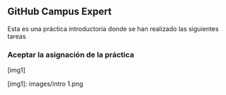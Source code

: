 ## GitHub Campus Expert
Esta es una práctica introductoria donde se han realizado las siguientes tareas

### Aceptar la asignación de la práctica
[img1]


[img1]: images/intro 1.png
